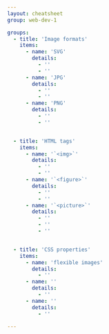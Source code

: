 ```yaml
---
layout: cheatsheet
group: web-dev-1

groups:
  - title: 'Image formats'
    items:
      - name: 'SVG'
        details:
          - ''
          - ''
      - name: 'JPG'
        details:
          - ''
          - ''
      - name: 'PNG'
        details:
          - ''
          - ''


  - title: 'HTML tags'
    items:
      - name: '`<img>`'
        details:
          - ''
          - ''
      - name: '`<figure>`'
        details:
          - ''
          - ''
      - name: '`<picture>`'
        details:
          - ''
          - ''
          - ''


  - title: 'CSS properties'
    items:
      - name: 'flexible images'
        details:
          - ''
      - name: ''
        details:
          - ''
      - name: ''
        details:
          - ''

---
```

